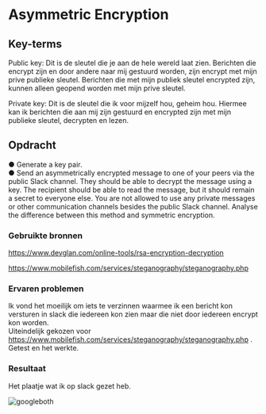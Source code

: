# Asymmetric Encryption


## Key-terms
Public key: Dit is de sleutel die je aan de hele wereld laat zien. Berichten die encrypt zijn en door andere naar mij gestuurd worden, zijn encrypt met mijn prive publieke sleutel. Berichten die met mijn publiek sleutel encrypted zijn, kunnen alleen geopend worden met mijn prive sleutel. 

Private key: Dit is de sleutel die ik voor mijzelf hou, geheim hou. Hiermee kan ik berichten die aan mij zijn gestuurd en encrypted zijn met mijn publieke sleutel, decrypten en lezen. 


## Opdracht
●	Generate a key pair.   
●	Send an asymmetrically encrypted message to one of your peers via the public Slack channel. They should be able to decrypt the message using a key. The recipient should be able to read the message, but it should remain a secret to everyone else. You are not allowed to use any private messages or other communication channels besides the public Slack channel. Analyse the difference between this method and symmetric encryption.



### Gebruikte bronnen
https://www.devglan.com/online-tools/rsa-encryption-decryption  

https://www.mobilefish.com/services/steganography/steganography.php

### Ervaren problemen
Ik vond het moeilijk om iets te verzinnen waarmee ik een bericht kon versturen in slack die iedereen kon zien maar die niet door iedereen encrypt kon worden.   
Uiteindelijk gekozen voor https://www.mobilefish.com/services/steganography/steganography.php . Getest en het werkte. 

### Resultaat

Het plaatje wat ik op slack gezet heb.


![googleboth](https://user-images.githubusercontent.com/123589199/233857216-564223c6-a1ba-43f2-825d-89ba18510d38.png)
